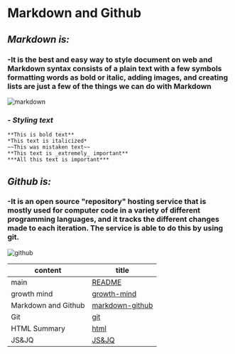 # **Markdown and Github**
## ***Markdown is:***
### -**It is the best and easy way to style document on web and Markdown syntax consists of a plain text with a few symbols formatting words as bold or italic, adding images, and creating lists are just a few of the things we can do with Markdown**

![markdown](https://grafxflow.co.uk/storage/app/uploads/public/5ad/e5b/d9b/thumb_891_266_0_0_0_auto.png)

###  ***- Styling text***
```
**This is bold text**   
*This text is italicized*
~~This was mistaken text~~
**This text is _extremely_ important**
***All this text is important***
```
## ***Github is:***
### -**It is an open source "repository" hosting service that is mostly used for computer code in a variety of different programming languages, and it tracks the different changes made to each iteration. The service is able to do this by using git.**
![github](https://miro.medium.com/max/2560/1*JLYlSLSK8-AZo8gt9UdYqA.jpeg)





content  | title
------------ | -------------
main       | [README](https://amna-alhammad.github.io/reading-notes/)
growth mind   | [growth-mind](https://amna-alhammad.github.io/reading-notes/growth-mind)
Markdown and Github       |[markdown-github](https://amna-alhammad.github.io/reading-notes/markdown-github)
Git          |[git](https://amna-alhammad.github.io/reading-notes/git)
HTML Summary     |[html](https://amna-alhammad.github.io/reading-notes/html)
 JS&JQ    | [JS&JQ](https://amna-alhammad.github.io/reading-notes/JS&JQ)